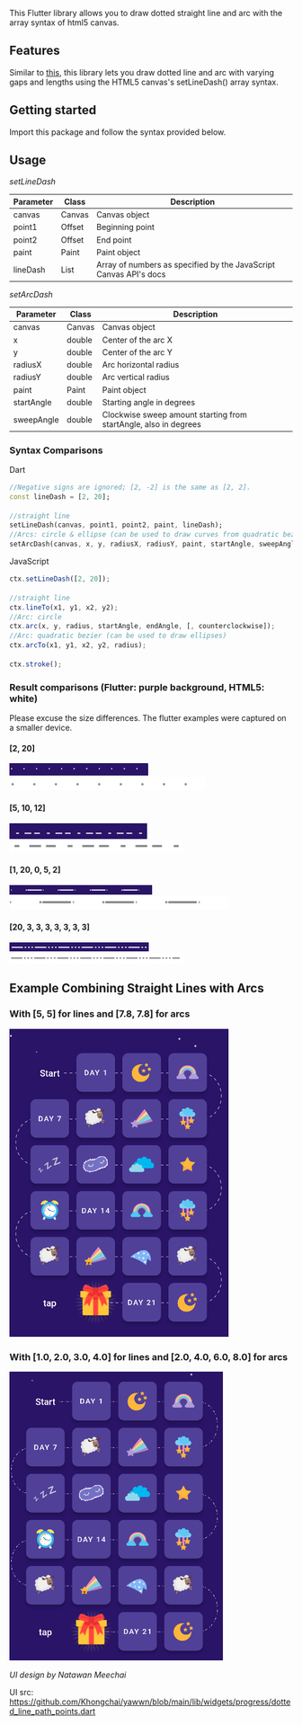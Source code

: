 <!--
This README describes the package. If you publish this package to pub.dev,
this README's contents appear on the landing page for your package.

For information about how to write a good package README, see the guide for
[writing package pages](https://dart.dev/guides/libraries/writing-package-pages).

For general information about developing packages, see the Dart guide for
[creating packages](https://dart.dev/guides/libraries/create-library-packages)
and the Flutter guide for
[developing packages and plugins](https://flutter.dev/developing-packages).
-->

This Flutter library allows you to draw dotted straight line and arc with the array syntax of html5 canvas.

## Features

Similar to <a href="https://developer.mozilla.org/en-US/docs/Web/API/CanvasRenderingContext2D/setLineDash">this</a>, this library lets you draw dotted line and arc with varying gaps and lengths using the HTML5 canvas's setLineDash() array syntax.

## Getting started

Import this package and follow the syntax provided below.

## Usage

_setLineDash_

| Parameter | Class        | Description                                                       |
| --------- | ------------ | ----------------------------------------------------------------- |
| canvas    | Canvas       | Canvas object                                                     |
| point1    | Offset       | Beginning point                                                   |
| point2    | Offset       | End point                                                         |
| paint     | Paint        | Paint object                                                      |
| lineDash  | List<double> | Array of numbers as specified by the JavaScript Canvas API's docs |

_setArcDash_

| Parameter  | Class  | Description                                                      |
| ---------- | ------ | ---------------------------------------------------------------- |
| canvas     | Canvas | Canvas object                                                    |
| x          | double | Center of the arc X                                              |
| y          | double | Center of the arc Y                                              |
| radiusX    | double | Arc horizontal radius                                            |
| radiusY    | double | Arc vertical radius                                              |
| paint      | Paint  | Paint object                                                     |
| startAngle | double | Starting angle in degrees                                        |
| sweepAngle | double | Clockwise sweep amount starting from startAngle, also in degrees |

### Syntax Comparisons

Dart

```dart
//Negative signs are ignored; [2, -2] is the same as [2, 2].
const lineDash = [2, 20];

//straight line
setLineDash(canvas, point1, point2, paint, lineDash);
//Arcs: circle & ellipse (can be used to draw curves from quadratic bezier)
setArcDash(canvas, x, y, radiusX, radiusY, paint, startAngle, sweepAngle, lineDash);
```

JavaScript

```js
ctx.setLineDash([2, 20]);

//straight line
ctx.lineTo(x1, y1, x2, y2);
//Arc: circle
ctx.arc(x, y, radius, startAngle, endAngle, [, counterclockwise]);
//Arc: quadratic bezier (can be used to draw ellipses)
ctx.arcTo(x1, y1, x2, y2, radius);

ctx.stroke();
```

### Result comparisons (Flutter: purple background, HTML5: white)

Please excuse the size differences. The flutter examples were captured on a smaller device.

#### [2, 20]

<img src="images/2, 20/dart.png"/>

<img src="images/2, 20/javascript.png"/>

<br/>

#### [5, 10, 12]

<img src="images/5, 10, 12/dart.png"/>

<img src="images/5, 10, 12/javascript.png"/>

<br/>

#### [1, 20, 0, 5, 2]

<img src="images/1, 20, 0, 5, 2/dart.png"/>

<img src="images/1, 20, 0, 5, 2/javascript.png"/>

<br/>

#### [20, 3, 3, 3, 3, 3, 3, 3]

<img src="images/20, 3, 3, 3, 3, 3, 3, 3/dart.png"/>

<img src="images/20, 3, 3, 3, 3, 3, 3, 3/javascript.png"/>

<br/>

## Example Combining Straight Lines with Arcs

### With [5, 5] for lines and [7.8, 7.8] for arcs

<img src="images/ui-examples/ui-example-i.png"/>

<br/>

### With [1.0, 2.0, 3.0, 4.0] for lines and [2.0, 4.0, 6.0, 8.0] for arcs

<img src="images/ui-examples/ui-example-ii.png"/>

_UI design by Natawan Meechai_

UI src: https://github.com/Khongchai/yawwn/blob/main/lib/widgets/progress/dotted_line_path_points.dart
